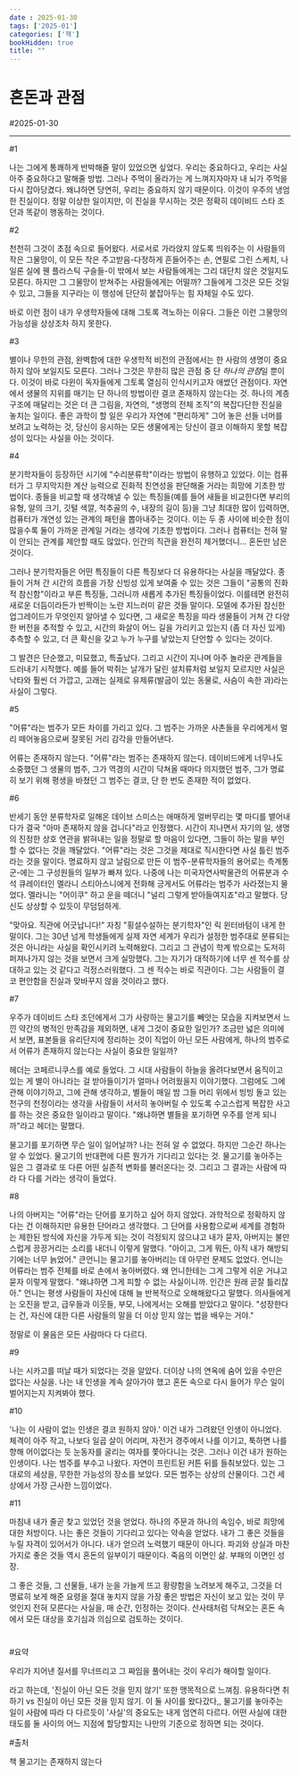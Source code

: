 ```yaml
---
date : 2025-01-30
tags: ['2025-01']
categories: ['책']
bookHidden: true
title: ""
---
```


# 혼돈과 관점

#2025-01-30

---

#1

나는 그에게 통쾌하게 반박해줄 말이 있었으면 싶었다. 우리는 중요하다고, 우리는 사실 아주 중요하다고 말해줄 방법. 그러나 주먹이 올라가는 게 느껴지자마자 내 뇌가 주먹을 다시 잡아당겼다. 왜냐하면 당연히, 우리는 중요하지 않기 때문이다. 이것이 우주의 냉엄한 진실이다. 정말 이상한 일이지만, 이 진실을 무시하는 것은 정확히 데이비드 스타 조던과 똑같이 행동하는 것이다.

#2

천천히 그것이 초점 속으로 들어왔다. 서로서로 가라앉지 않도록 띄워주는 이 사람들의 작은 그물망이, 이 모든 작은 주고받음-다정하게 흔들어주는 손, 연필로 그린 스케치, 나일론 실에 꿴 플라스틱 구슬들-이 밖에서 보는 사람들에게는 그리 대단치 않은 것일지도 모른다. 하지만 그 그물망이 받쳐주는 사람들에게는 어떨까? 그들에게 그것은 모든 것일 수 있고, 그들을 지구라는 이 행성에 단단히 붙잡아두는 힘 자체일 수도 있다.

바로 이런 점이 내가 우생학자들에 대해 그토록 격노하는 이유다. 그들은 이런 그물망의 가능성을 상상조차 하지 못한다. 

#3

별이나 무한의 관점, 완벽함에 대한 우생학적 비전의 관점에서는 한 사람의 생명이 중요하지 않아 보일지도 모른다. 그러나 그것은 무한히 많은 관점 중 단 *하나의 관점*일 뿐이다. 이것이 바로 다윈이 독자들에게 그토록 열심히 인식시키고자 애썼던 관점이다. 자연에서 생물의 지위를 매기는 단 하나의 방법이란 결코 존재하지 않는다는 것. 하나의 계층구조에 매달리는 것은 더 큰 그림을, 자연의, "생명의 전체 조직"의 복잡다단한 진실을 놓치는 일이다. 좋은 과학이 할 일은 우리가 자연에 "편리하게" 그어 놓은 선들 너머를 보려고 노력하는 것, 당신이 응시하는 모든 생물에게는 당신이 결코 이해하지 못할 복잡성이 있다는 사실을 아는 것이다.


#4

분기학자들이 등장하던 시기에 "수리분류학"이라는 방법이 유행하고 있었다. 이는 컴퓨터가 그 무지막지한 계산 능력으로 진화적 친연성을 판단해줄 거라는 희망에 기초한 방법이다. 종들을 비교할 때 생각해낼 수 있는 특징들(예를 들어 새들을 비교한다면 부리의 유형, 알의 크기, 깃털 색깔, 척추골의 수, 내장의 길이 등)을 그냥 최대한 많이 입력하면, 컴퓨터가 개연성 있는 관계의 패턴을 뽑아내주는 것이다. 이는 두 종 사이에 비슷한 점이 많을수록 둘이 가까운 관계일 거라는 생각에 기초한 방법이다. 그러나 컴퓨터는 전혀 말이 안되는 관계를 제안할 때도 많았다. 인간의 직관을 완전히 제거했더니... 혼돈만 남은 것이다.

그러나 분기학자들은 어떤 특징들이 다른 특징보다 더 유용하다는 사실을 깨달았다. 종들이 거쳐 간 시간의 흐름을 가장 신빙성 있게 보여줄 수 있는 것은 그들이 "공통의 진화적 참신함"이라고 부른 특징들, 그러니까 새롭게 추가된 특징들이었다. 이를테면 완전히 새로운 더듬이라든가 반짝이는 노란 지느러미 같은 것들 말이다. 모델에 추가된 참신한 업그레이드가 무엇인지 알아낼 수 있다면, 그 새로운 특징을 따라 생물들이 거쳐 간 다양한 버전을 추적할 수 있고, 시간의 화살이 어느 길을 가리키고 있는지 (좀 더 자신 있게) 추측할 수 있고, 더 큰 확신을 갖고 누가 누구를 낳았는지 단언할 수 있다는 것이다.

그 발견은 단순했고, 미묘했고, 특출났다. 그리고 시간이 지나며 아주 놀라운 관계들을 드러내기 시작했다. 예를 들어 박쥐는 날개가 달린 설치류처럼 보일지 모르지만 사실은 낙타와 훨씬 더 가깝고, 고래는 실제로 유제류(발굽이 있는 동물로, 사슴이 속한 과)라는 사실이 그렇다.

#5

"어류"라는 범주가 모든 차이를 가리고 있다. 그 범주는 가까운 사촌들을 우리에게서 멀리 떼어놓음으로써 잘못된 거리 감각을 만들어낸다. 

어류는 존재하지 않는다. "어류"라는 범주는 존재하지 않는다. 데이비드에게 너무나도 소중했던 그 생물의 범주, 그가 역경의 시간이 닥쳐올 때마다 의지했던 범주, 그가 명료히 보기 위해 평생을 바쳤던 그 범주는 결코, 단 한 번도 존재한 적이 없었다.

#6

반세기 동안 분류학자로 일해온 데이브 스미스는 애매하게 얼버무리는 몇 마디를 뱉어내다가 결국 "아마 존재하지 않을 겁니다"라고 인정했다. 시간이 지나면서 자기의 일, 생명의 진정한 상호 연관을 밝혀내는 일을 정말로 할 마음이 있다면, 그들이 하는 말을 부인할 수 없다는 것을 깨달았다. "어류"라는 것은 그것을 제대로 직시한다면 사실 틀린 범주라는 것을 말이다. 명료하지 않고 날림으로 만든 이 범주-분류학자들의 용어로는 측계통군-에는 그 구성원들의 일부가 빠져 있다. 나중에 나는 미국자연사박물관의 어류분과 수석 큐레이터인 멜라니 스티아스니에게 전화해 긍게서도 어류라는 범주가 사라졌는지 물었다. 멜라니는 "어이쿠" 하고 운을 떼더니 "널리 그렇게 받아들여지죠"라고 말했다. 당신도 상상할 수 있듯이 무덤덤하게.

"맞아요. 직관에 어긋납니다!" 자칭 "횡설수설하는 분기학자"인 릭 윈터바텀이 내게 한 말이다. 그는 30년 넘게 학생들에게 실제 자연 세계가 우리가 설정한 범주대로 분류되는 것은 아니라는 사실을 확인시키려 노력해왔다. 그리고 그 관념이 학계 밖으로는 도저히 퍼져나가지 않는 것을 보면서 크게 실망했다. 그는 자기가 대적하기에 너무 센 적수를 상대하고 있는 것 같다고 걱정스러워했다. 그 센 적수는 바로 직관이다. 그는 사람들이 결코 편안함을 진실과 맞바꾸지 않을 것이라고 했다.

#7

우주가 데이비드 스타 조던에게서 그가 사랑하는 물고기를 빼앗는 모습을 지켜보면서 느낀 약간의 병적인 만족감을 제외하면, 내게 그것이 중요한 일인가? 조금만 넓은 의미에서 보면, 표본들을 유리단지에 정리하는 것이 직업이 아닌 모든 사람에게, 하나의 범주로서 어류가 존재하지 않는다는 사실이 중요한 일일까?

헤더는 코페르니쿠스를 예로 들었다. 그 시대 사람들이 하늘을 올려다보면서 움직이고 있는 게 별이 아니라는 걸 받아들이기가 얼마나 어려웠을지 이야기했다. 그럼에도 그에 관해 이야기하고, 그에 관해 생각하고, 별들이 매일 밤 그들 머리 위에서 빙빙 돌고 있는 천구의 천정이라는 생각을 사람들이 서서히 놓아버릴 수 있도록 수고스럽게 복잡한 사고를 하는 것은 중요한 일이라고 말이다. "왜냐하면 별들을 포기하면 우주를 얻게 되니까"라고 헤더는 말했다.

물고기를 포기하면 무슨 일이 일어날까? 나는 전혀 알 수 없었다. 하지만 그순간 하나는 알 수 있었다. 물고기의 반대편에 다른 뭔가가 기다리고 있다는 것. 물고기를 놓아주는 일은 그 결과로 또 다른 어떤 실존적 변화를 불러온다는 것. 그리고 그 결과는 사람에 따라 다 다를 거라는 생각이 들었다.

#8

나의 아버지는 "어류"라는 단어를 포기하고 싶어 하지 않았다. 과학적으로 정확하지 않다는 건 이해하지만 유용한 단어라고 생각했다. 그 단어를 사용함으로써 세계를 경험하는 제한된 방식에 자신을 가두게 되는 것이 걱정되지 않으냐고 내가 묻자, 아버지는 불만스럽게 끙끙거리는 소리를 내더니 이렇게 말했다. "아이고, 그게 뭐든, 아직 내가 해방되기에는 너무 늙었어."
큰언니는 물고기를 놓아버리는 데 아무런 문제도 없었다. 언니는 어류라는 범주 전체를 바로 손에서 놓아버렸다. 왜 언니한테는 그게 그렇게 쉬운 거냐고 묻자 이렇게 말했다. "왜냐하면 그게 피할 수 없는 사실이니까. 인간은 원래 곧잘 틀리잖아." 언니는 평생 사람들이 자신에 대해 늘 반복적으로 오해해왔다고 말했다. 의사들에게는 오진을 받고, 급우들과 이웃들, 부모, 나에게서는 오해를 받았다고 말이다. "성장한다는 건, 자신에 대한 다른 사람들의 말을 더 이상 믿지 않는 법을 배우는 거야."

정말로 이 물음은 모든 사람마다 다 다르다.

#9

나는 시카고를 떠날 때가 되었다는 것을 알았다. 더이상 나의 연옥에 숨어 있을 수만은 없다는 사실을. 나는 내 인생을 계속 살아가야 했고 혼돈 속으로 다시 들어가 무슨 일이 벌어지는지 지켜봐야 했다.

#10

'나는 이 사람이 없는 인생은 결코 원하지 않아.' 이건 내가 그려왔던 인생이 아니었다. 체격이 아주 작고, 나보다 일곱 살이 어리며, 자전거 경주에서 나를 이기고, 툭하면 나를 향해 어이없다는 듯 눈동자를 굴리는 여자를 쫓아다니는 것은. 그러나 이건 내가 원하는 인생이다. 나는 범주를 부수고 나왔다. 자연이 프린트된 커튼 뒤를 들춰보았다. 있는 그대로의 세상을, 무한한 가능성의 장소를 보았다. 모든 범주는 상상의 산물이다. 그건 세상에서 가장 근사한 느낌이었다.

#11

마침내 내가 줄곧 찾고 있었던 것을 얻었다. 하나의 주문과 하나의 속임수, 바로 희망에 대한 처방이다. 나는 좋은 것들이 기다리고 있다는 약속을 얻었다. 내가 그 좋은 것들을 누릴 자격이 있어서가 아니다. 내가 얻으려 노력했기 때문이 아니다. 파괴와 상실과 마찬가지로 좋은 것들 역시 혼돈의 일부이기 때문이다. 죽음의 이면인 삶. 부패의 이면인 성장.

그 좋은 것들, 그 선물들, 내가 눈을 가늘게 뜨고 황량함을 노려보게 해주고, 그것을 더 명료히 보게 해준 요령을 절대 놓치지 않을 가장 좋은 방법은 자신이 보고 있는 것이 무엇인지 전혀 모른다는 사실을, 매 순간, 인정하는 것이다. 산사태처럼 닥쳐오는 혼돈 속에서 모든 대상을 호기심과 의심으로 검토하는 것이다.


#

#요약

우리가 지어낸 질서를 무너뜨리고 그 짜임을 풀어내는 것이 우리가 해야할 일이다.

라고 하는데, '진실이 아닌 모든 것을 믿지 않기' 또한 맹목적으로 느껴짐. 유용하다면 취하기 vs 진실이 아닌 모든 것을 믿지 않기. 이 둘 사이를 왔다갔다,, 물고기를 놓아주는 일이 사람에 따라 다 다르듯이 '사실'의 중요도는 내게 엄연히 다르다. 어떤 사실에 대한 태도를 둘 사이의 어느 지점에 할당할지는 나만의 기준으로 정하면 되는 것이다.

#출처

책 물고기는 존재하지 않는다
